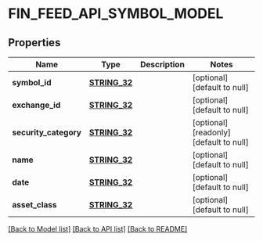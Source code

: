 # FIN_FEED_API_SYMBOL_MODEL

## Properties
Name | Type | Description | Notes
------------ | ------------- | ------------- | -------------
**symbol_id** | [**STRING_32**](STRING_32.md) |  | [optional] [default to null]
**exchange_id** | [**STRING_32**](STRING_32.md) |  | [optional] [default to null]
**security_category** | [**STRING_32**](STRING_32.md) |  | [optional] [readonly] [default to null]
**name** | [**STRING_32**](STRING_32.md) |  | [optional] [default to null]
**date** | [**STRING_32**](STRING_32.md) |  | [optional] [default to null]
**asset_class** | [**STRING_32**](STRING_32.md) |  | [optional] [default to null]

[[Back to Model list]](../README.md#documentation-for-models) [[Back to API list]](../README.md#documentation-for-api-endpoints) [[Back to README]](../README.md)


